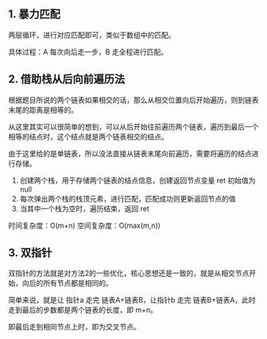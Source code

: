 ## 1. 暴力匹配

两层循环，进行对应匹配即可，类似于数组中的匹配。

具体过程：A 每次向后走一步，B 走全程进行匹配。

## 2. 借助栈从后向前遍历法

根据题目所说的两个链表如果相交的话，那么从相交位置向后开始遍历，则到链表末尾的距离是相等的。

从这里其实可以很简单的想到，可以从后开始往前遍历两个链表，遍历到最后一个相等的结点时，这个结点就是两个链表相交的结点。

由于这里给的是单链表，所以没法直接从链表末尾向前遍历，需要将遍历的结点进行存储。

1. 创建两个栈，用于存储两个链表的结点信息，创建返回节点变量 ret 初始值为 null
2. 每次弹出两个栈的栈顶元素，进行匹配，匹配成功则更新返回节点的值
3. 当其中一个栈为空时，遍历结束，返回 ret

时间复杂度：O(m+n)
空间复杂度：O(max(m,n))

## 3. 双指针

双指针的方法就是对方法2的一些优化，核心思想还是一致的，就是从相交节点开始，向后的所有节点都是相同的。

简单来说，就是让 指针a 走完 链表A+链表B，让指针b 走完 链表B+链表A，此时走到最后的步数都是两个链表的长度，即 m+n。

即最后走到相同节点上时，即为交叉节点。